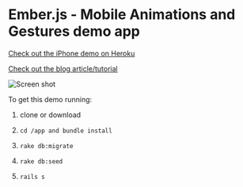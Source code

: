 # Ember.js - Mobile Animations and Gestures demo app

[Check out the iPhone demo on Heroku](http://blangslet.com/ember-js-mobile-animations-gestures)

[Check out the blog article/tutorial](http://blangslet.com/ember-js-mobile-animations-gestures)

![Screen shot](https://raw.github.com/blangslet/ember.js-mobile-animations-gestures/master/doc/screen-shot.png)


To get this demo running:

1. clone or download

2. `cd /app and bundle install`

3. `rake db:migrate`

4. `rake db:seed`

5. `rails s`
